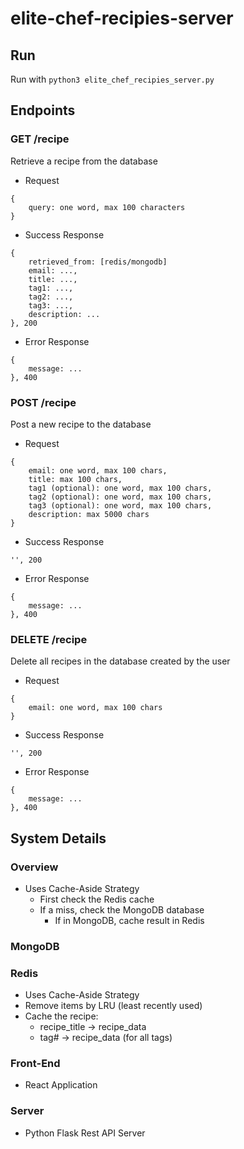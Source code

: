 # elite-chef-recipies-server

## Run
Run with `python3 elite_chef_recipies_server.py`

## Endpoints

### GET /recipe
Retrieve a recipe from the database  
- Request
```
{
    query: one word, max 100 characters
}
```
- Success Response
```
{
    retrieved_from: [redis/mongodb]
    email: ...,
    title: ...,
    tag1: ...,
    tag2: ...,
    tag3: ...,
    description: ...
}, 200
```
- Error Response
```
{
    message: ...
}, 400
```

### POST /recipe
Post a new recipe to the database  
- Request
```
{
    email: one word, max 100 chars,
    title: max 100 chars,
    tag1 (optional): one word, max 100 chars,
    tag2 (optional): one word, max 100 chars,
    tag3 (optional): one word, max 100 chars,
    description: max 5000 chars
}
```
- Success Response
```
'', 200
```
- Error Response
```
{
    message: ...
}, 400
```

### DELETE /recipe
Delete all recipes in the database created by the user  
- Request
```
{
    email: one word, max 100 chars
}
```
- Success Response
```
'', 200
```
- Error Response
```
{
    message: ...
}, 400
```

## System Details
### Overview
- Uses Cache-Aside Strategy
    - First check the Redis cache
    - If a miss, check the MongoDB database
        - If in MongoDB, cache result in Redis

### MongoDB


### Redis
- Uses Cache-Aside Strategy
- Remove items by LRU (least recently used)
- Cache the recipe:
    - recipe_title -> recipe_data
    - tag# -> recipe_data (for all tags)

### Front-End
- React Application

### Server
- Python Flask Rest API Server